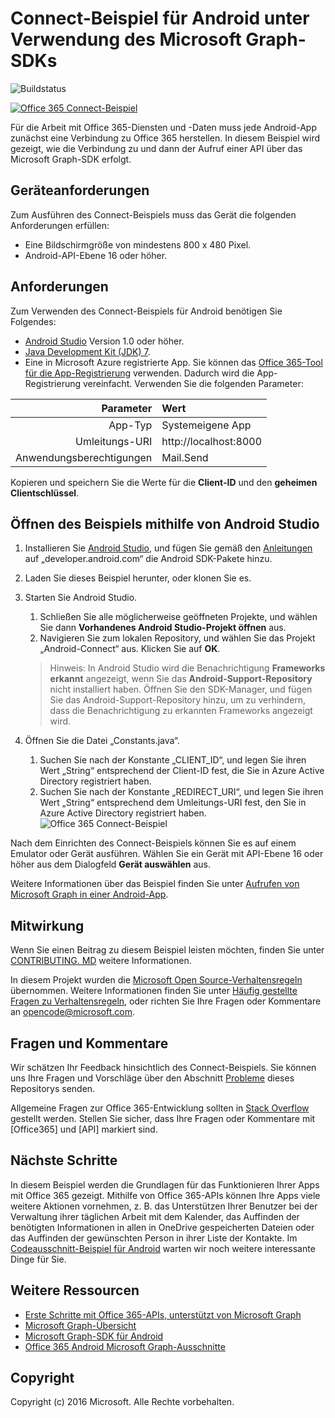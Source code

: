 # Connect-Beispiel für Android unter Verwendung des Microsoft Graph-SDKs

![Buildstatus](https://ricalo.visualstudio.com/_apis/public/build/definitions/06256fa7-d8e5-4ca0-8639-7c00eb6f1fe9/6/badge "Buildstatus")

[![Office 365 Connect-Beispiel](../readme-images/O365-Android-Connect-video_play_icon.png)](https://www.youtube.com/watch?v=3IQIDFrqhY4 "Klicken Sie, um das Beispiel in Aktion zu sehen.")

Für die Arbeit mit Office 365-Diensten und -Daten muss jede Android-App zunächst eine Verbindung zu Office 365 herstellen. In diesem Beispiel wird gezeigt, wie die Verbindung zu und dann der Aufruf einer API über das Microsoft Graph-SDK erfolgt.

## Geräteanforderungen

Zum Ausführen des Connect-Beispiels muss das Gerät die folgenden Anforderungen erfüllen:

* Eine Bildschirmgröße von mindestens 800 x 480 Pixel.
* Android-API-Ebene 16 oder höher.
 
## Anforderungen

Zum Verwenden des Connect-Beispiels für Android benötigen Sie Folgendes:

* [Android Studio](http://developer.android.com/sdk/index.html) Version 1.0 oder höher.
* [Java Development Kit (JDK) 7](http://www.oracle.com/technetwork/java/javase/downloads/jdk7-downloads-1880260.html).
* Eine in Microsoft Azure registrierte App. Sie können das [Office 365-Tool für die App-Registrierung](http://dev.office.com/app-registration) verwenden. Dadurch wird die App-Registrierung vereinfacht. Verwenden Sie die folgenden Parameter:

|     Parameter   |              Wert             |
|----------------:|:-------------------------------|
|        App-Typ | Systemeigene App                     |
|    Umleitungs-URI | http://localhost:8000          |
| Anwendungsberechtigungen | Mail.Send                      |
  
  Kopieren und speichern Sie die Werte für die **Client-ID** und den **geheimen Clientschlüssel**.
  
## Öffnen des Beispiels mithilfe von Android Studio

1. Installieren Sie [Android Studio](http://developer.android.com/sdk/index.html), und fügen Sie gemäß den [Anleitungen](http://developer.android.com/sdk/installing/adding-packages.html) auf „developer.android.com“ die Android SDK-Pakete hinzu.
2. Laden Sie dieses Beispiel herunter, oder klonen Sie es.
3. Starten Sie Android Studio.
    1. Schließen Sie alle möglicherweise geöffneten Projekte, und wählen Sie dann **Vorhandenes Android Studio-Projekt öffnen** aus.
    2. Navigieren Sie zum lokalen Repository, und wählen Sie das Projekt „Android-Connect“ aus. Klicken Sie auf **OK**.
    
    > Hinweis: In Android Studio wird die Benachrichtigung **Frameworks erkannt** angezeigt, wenn Sie das **Android-Support-Repository** nicht installiert haben. Öffnen Sie den SDK-Manager, und fügen Sie das Android-Support-Repository hinzu, um zu verhindern, dass die Benachrichtigung zu erkannten Frameworks angezeigt wird.
4. Öffnen Sie die Datei „Constants.java“.
    1. Suchen Sie nach der Konstante „CLIENT_ID“, und legen Sie ihren Wert „String“ entsprechend der Client-ID fest, die Sie in Azure Active Directory registriert haben.
    2. Suchen Sie nach der Konstante „REDIRECT_URI“, und legen Sie ihren Wert „String“ entsprechend dem Umleitungs-URI fest, den Sie in Azure Active Directory registriert haben.
    ![Office 365 Connect-Beispiel](../readme-images/Android-Connect-Constants.png "Client-ID- und Umleitungs-URI-Werte in Datei „Constants“")

Nach dem Einrichten des Connect-Beispiels können Sie es auf einem Emulator oder Gerät ausführen. Wählen Sie ein Gerät mit API-Ebene 16 oder höher aus dem Dialogfeld **Gerät auswählen** aus.

Weitere Informationen über das Beispiel finden Sie unter [Aufrufen von Microsoft Graph in einer Android-App](https://graph.microsoft.io/en-us/docs/platform/android).

<a name="contributing"></a>
## Mitwirkung ##

Wenn Sie einen Beitrag zu diesem Beispiel leisten möchten, finden Sie unter [CONTRIBUTING. MD](/CONTRIBUTING.md) weitere Informationen.

In diesem Projekt wurden die [Microsoft Open Source-Verhaltensregeln](https://opensource.microsoft.com/codeofconduct/) übernommen. Weitere Informationen finden Sie unter [Häufig gestellte Fragen zu Verhaltensregeln](https://opensource.microsoft.com/codeofconduct/faq/), oder richten Sie Ihre Fragen oder Kommentare an [opencode@microsoft.com](mailto:opencode@microsoft.com).

## Fragen und Kommentare

Wir schätzen Ihr Feedback hinsichtlich des Connect-Beispiels. Sie können uns Ihre Fragen und Vorschläge über den Abschnitt [Probleme](issues) dieses Repositorys senden.

Allgemeine Fragen zur Office 365-Entwicklung sollten in [Stack Overflow](http://stackoverflow.com/questions/tagged/Office365+API) gestellt werden. Stellen Sie sicher, dass Ihre Fragen oder Kommentare mit [Office365] und [API] markiert sind.

## Nächste Schritte

In diesem Beispiel werden die Grundlagen für das Funktionieren Ihrer Apps mit Office 365 gezeigt. Mithilfe von Office 365-APIs können Ihre Apps viele weitere Aktionen vornehmen, z. B. das Unterstützen Ihrer Benutzer bei der Verwaltung ihrer täglichen Arbeit mit dem Kalender, das Auffinden der benötigten Informationen in allen in OneDrive gespeicherten Dateien oder das Auffinden der gewünschten Person in ihrer Liste der Kontakte. Im [Codeausschnitt-Beispiel für Android](/OfficeDev/O365-Android-Microsoft-Graph-Snippets) warten wir noch weitere interessante Dinge für Sie. 
  
## Weitere Ressourcen

* [Erste Schritte mit Office 365-APIs, unterstützt von Microsoft Graph](http://dev.office.com/getting-started/office365apis)
* [Microsoft Graph-Übersicht](http://graph.microsoft.io)
* [Microsoft Graph-SDK für Android](../../../msgraph-sdk-android)
* [Office 365 Android Microsoft Graph-Ausschnitte](../../../../OfficeDev/O365-Android-Microsoft-Graph-Snippets)

## Copyright
Copyright (c) 2016 Microsoft. Alle Rechte vorbehalten.